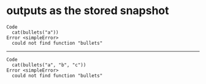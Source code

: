 # outputs as the stored snapshot

    Code
      cat(bullets("a"))
    Error <simpleError>
      could not find function "bullets"

---

    Code
      cat(bullets("a", "b", "c"))
    Error <simpleError>
      could not find function "bullets"

